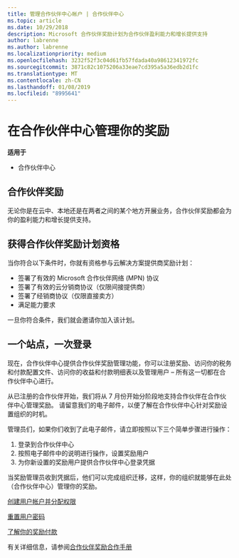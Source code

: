 ```yaml
---
title: 管理合作伙伴中心帐户 | 合作伙伴中心
ms.topic: article
ms.date: 10/29/2018
description: Microsoft 合作伙伴奖励计划为合作伙伴盈利能力和增长提供支持
author: labrenne
ms.author: labrenne
ms.localizationpriority: medium
ms.openlocfilehash: 3232f52f3c04d61fb57fdada40a98612341972fc
ms.sourcegitcommit: 3871c82c1075206a33eae7cd395a5a36edb2d1fc
ms.translationtype: MT
ms.contentlocale: zh-CN
ms.lasthandoff: 01/08/2019
ms.locfileid: "8995641"
---
```

# <a name="manage-your-incentives-in-partner-center"></a>在合作伙伴中心管理你的奖励 

**适用于**

-  合作伙伴中心

## <a name="partner-incentives"></a>合作伙伴奖励 

无论你是在云中、本地还是在两者之间的某个地方开展业务，合作伙伴奖励都会为你的盈利能力和增长提供支持。

## <a name="qualify-for-the-partner-incentives-program"></a>获得合作伙伴奖励计划资格

当你符合以下条件时，你就有资格参与云解决方案提供商奖励计划：

-   签署了有效的 Microsoft 合作伙伴网络 (MPN) 协议 
-   签署了有效的云分销商协议（仅限间接提供商）
-   签署了经销商协议（仅限直接卖方）
-   满足能力要求

一旦你符合条件，我们就会邀请你加入该计划。

## <a name="one-site-one-sign-in"></a>一个站点，一次登录

现在，合作伙伴中心提供合作伙伴奖励管理功能，你可以注册奖励、访问你的税务和付款配置文件、访问你的收益和付款明细表以及管理用户 – 所有这一切都在合作伙伴中心进行。 

从已注册的合作伙伴开始，我们将从 7 月份开始分阶段地支持合作伙伴在合作伙伴中心管理奖励。 请留意我们的电子邮件，以便了解在合作伙伴中心针对奖励设置组织的时机。 

管理员们，如果你们收到了此电子邮件，请立即按照以下三个简单步骤进行操作：

1.  登录到合作伙伴中心 
2.  按照电子邮件中的说明进行操作，设置奖励用户 
3.  为你新设置的奖励用户提供合作伙伴中心登录凭据

当奖励管理员收到凭据后，他们可以完成组织迁移，这样，你的组织就能够在此处（合作伙伴中心）管理你的奖励。


[创建用户帐户并分配权限](create-user-accounts-and-set-permissions.md)

[重置用户密码](reset-a-user-password.md)

[了解你的奖励付款](understand-incentive-payouts.md)

有关详细信息，请参阅[合作伙伴奖励合作手册](https://assets.microsoft.com/coop-guidebook.pdf)

